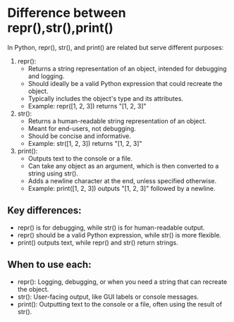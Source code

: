 # Difference between repr(),str(),print()
In Python, repr(), str(), and print() are related but serve different purposes:

1. repr():
    - Returns a string representation of an object, intended for debugging and logging.
    - Should ideally be a valid Python expression that could recreate the object.
    - Typically includes the object's type and its attributes.
    - Example: repr([1, 2, 3]) returns "[1, 2, 3]"
2. str():
    - Returns a human-readable string representation of an object.
    - Meant for end-users, not debugging.
    - Should be concise and informative.
    - Example: str([1, 2, 3]) returns "[1, 2, 3]"
3. print():
    - Outputs text to the console or a file.
    - Can take any object as an argument, which is then converted to a string using str().
    - Adds a newline character at the end, unless specified otherwise.
    - Example: print([1, 2, 3]) outputs "[1, 2, 3]" followed by a newline.

## Key differences:

- repr() is for debugging, while str() is for human-readable output.
- repr() should be a valid Python expression, while str() is more flexible.
- print() outputs text, while repr() and str() return strings.

## When to use each:

- repr(): Logging, debugging, or when you need a string that can recreate the object.
- str(): User-facing output, like GUI labels or console messages.
- print(): Outputting text to the console or a file, often using the result of str().
